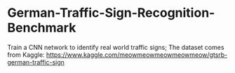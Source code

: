 # German-Traffic-Sign-Recognition-Benchmark
Train a CNN network to identify real world traffic signs; 
The dataset comes from Kaggle: https://www.kaggle.com/meowmeowmeowmeowmeow/gtsrb-german-traffic-sign
